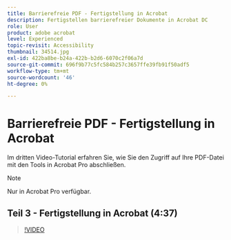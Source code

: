 ```yaml
---
title: Barrierefreie PDF - Fertigstellung in Acrobat
description: Fertigstellen barrierefreier Dokumente in Acrobat DC
role: User
product: adobe acrobat
level: Experienced
topic-revisit: Accessibility
thumbnail: 34514.jpg
exl-id: 422ba8be-b24a-422b-b2d6-6070c2f06a7d
source-git-commit: 696f9b77c5fc584b257c3657ffe39fb91f50adf5
workflow-type: tm+mt
source-wordcount: '46'
ht-degree: 0%

---
```


# Barrierefreie PDF - Fertigstellung in Acrobat

Im dritten Video-Tutorial erfahren Sie, wie Sie den Zugriff auf Ihre PDF-Datei mit den Tools in Acrobat Pro abschließen.

>[!NOTE]
>
>Nur in Acrobat Pro verfügbar.

## Teil 3 - Fertigstellung in Acrobat (4:37)

>[!VIDEO](https://video.tv.adobe.com/v/34514)
